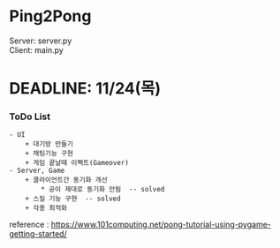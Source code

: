 # Ping2Pong

Server: server.py  
Client: main.py

# DEADLINE: 11/24(목)

### ToDo List

    - UI
        + 대기방 만들기
        + 채팅기능 구현
        + 게임 끝날때 이펙트(Gameover)
    - Server, Game
        + 클라이언트간 동기화 개선  
            * 공이 제대로 동기화 안됨  -- solved
        + 스킬 기능 구현  -- solved
        + 각종 최적화

reference : https://www.101computing.net/pong-tutorial-using-pygame-getting-started/
